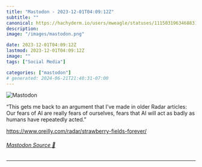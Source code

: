 ```yaml
---
title: "Mastodon - 2023-12-01T04:09:12Z"
subtitle: ""
canonical: https://hachyderm.io/users/mweagle/statuses/111503196346883174
description:
image: "/images/mastodon.png"

date: 2023-12-01T04:09:12Z
lastmod: 2023-12-01T04:09:12Z
image: ""
tags: ["Social Media"]

categories: ["mastodon"]
# generated: 2024-06-21T21:40:31-07:00
---
```

![Mastodon](/images/mastodon.png)

<p>“This gets me back to an argument that I’ve made in older Radar articles: Our fears of AI are really fears of ourselves, fears that AI will act as badly as humans have repeatedly acted.”</p><p><a href="https://www.oreilly.com/radar/strawberry-fields-forever/" target="_blank" rel="nofollow noopener noreferrer" translate="no"><span class="invisible">https://www.</span><span class="ellipsis">oreilly.com/radar/strawberry-f</span><span class="invisible">ields-forever/</span></a></p>


###### [Mastodon Source 🐘](https://hachyderm.io/@mweagle/111503196346883174)

___
